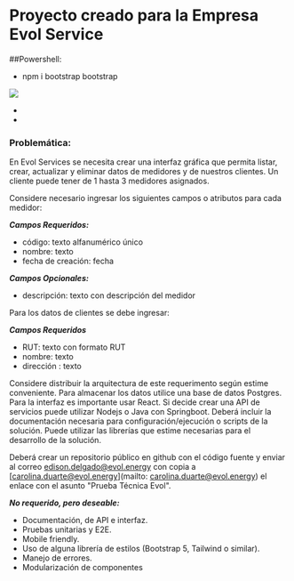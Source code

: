 # Proyecto creado para la Empresa Evol Service

##Powershell:

- npm i bootstrap bootstrap

<p>
   <img src="[bootstrap.png](https://github.com/psebastianrojasv/proyecto-react/blob/master/src/bootstrap.png)"/>
</p>

-
-


### Problemática:

En Evol Services se necesita crear una interfaz gráfica que permita listar, crear, actualizar y eliminar datos de medidores y de nuestros clientes. Un cliente puede tener de 1 hasta 3 medidores  asignados.

Considere necesario ingresar los siguientes campos o atributos para cada medidor:

***Campos Requeridos:***

- código: texto alfanumérico único
- nombre: texto
- fecha de creación: fecha

***Campos Opcionales:***

- descripción: texto con descripción del medidor

Para los datos de clientes se debe ingresar:

***Campos Requeridos***

- RUT: texto con formato RUT
- nombre: texto
- dirección : texto

Considere distribuir la arquitectura de este requerimento según estime conveniente.
Para almacenar los datos utilice una base de datos Postgres.
Para la interfaz es importante usar React.
Si decide crear una API de servicios puede utilizar Nodejs o Java con Springboot.
Deberá incluir la documentación necesaria para configuración/ejecución o scripts de la solución.
Puede utilizar las librerías que estime necesarias para el desarrollo de la solución.

Deberá crear un repositorio público en github con el código fuente y enviar al correo [edison.delgado@evol.energy](mailto:edison.delgado@evol.energy) con copia a [carolina.duarte@evol.energy](mailto: carolina.duarte@evol.energy) el enlace con el asunto "Prueba Técnica Evol".

***No requerido, pero deseable:***

- Documentación, de API e interfaz.
- Pruebas unitarias y E2E.
- Mobile friendly.
- Uso de alguna librería de estilos (Bootstrap 5, Tailwind o similar).
- Manejo de errores.
- Modularización de componentes
